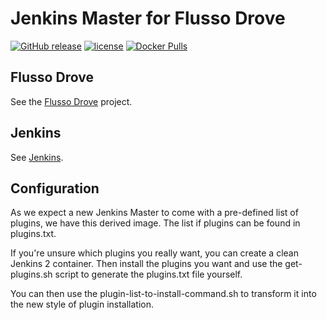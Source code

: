 # Jenkins Master for Flusso Drove

[![GitHub release](https://img.shields.io/github/release/FlussoBV/drove-jenkins-master.svg)]()
[![license](https://img.shields.io/github/license/FlussoBV/drove-jenkins-master.svg)]()
[![Docker Pulls](https://img.shields.io/docker/pulls/FlussoBV/drove-jenkins-master.svg)]()

## Flusso Drove

See the [Flusso Drove](https://github.com/FlussoBV/drove) project.

## Jenkins

See [Jenkins](https://hub.docker.com/r/jenkinsci/jenkins/).

## Configuration

As we expect a new Jenkins Master to come with a pre-defined list of plugins, we have this derived image.
The list if plugins can be found in plugins.txt.

If you're unsure which plugins you really want, you can create a clean Jenkins 2 container.
Then install the plugins you want and use the get-plugins.sh script to generate the plugins.txt file yourself.

You can then use the plugin-list-to-install-command.sh to transform it into the new style of plugin installation.